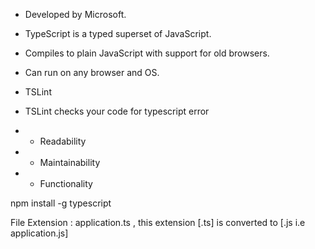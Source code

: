 
* Developed by Microsoft.
* TypeScript is a typed superset of JavaScript.
* Compiles to plain JavaScript with support for old browsers.
* Can run on any browser and OS.

* TSLint
* TSLint checks your code for typescript error
* * Readability
* * Maintainability
* * Functionality

npm install -g typescript

File Extension : application.ts , this extension [.ts] is converted to [.js i.e application.js]

